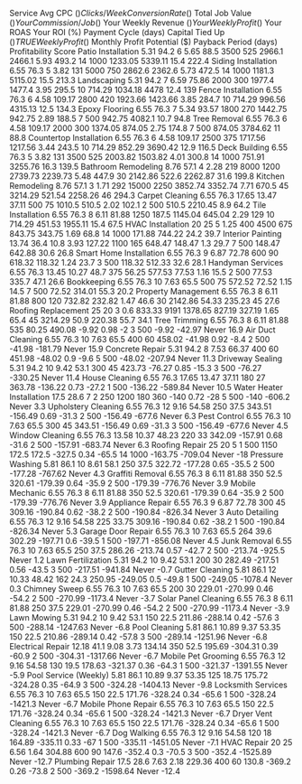 Service	Avg CPC ($)	Clicks/Week	Conversion Rate (%)	Leads/Week	Cost Per Lead ($)	Total Job Value ($)	Your Commission/Job ($)	Your Weekly Revenue ($)	Your Weekly Profit ($)	Your ROAS	Your ROI (%)	Payment Cycle (days)	Capital Tied Up ($)	TRUE Weekly Profit ($)	Monthly Profit Potential ($)	Payback Period (days)	Profitability Score
Patio Installation	5.31	94.2	6	5.65	88.5	3500	525	2966.1	2466.1	5.93	493.2	14	1000	1233.05	5339.11	15.4	222.4
Siding Installation	6.55	76.3	5	3.82	131	5000	750	2862.6	2362.6	5.73	472.5	14	1000	1181.3	5115.02	15.5	213.3
Landscaping	5.31	94.2	7	6.59	75.86	2000	300	1977.4	1477.4	3.95	295.5	10	714.29	1034.18	4478	12.4	139
Fence Installation	6.55	76.3	6	4.58	109.17	2800	420	1923.66	1423.66	3.85	284.7	10	714.29	996.56	4315.13	12.5	134.3
Epoxy Flooring	6.55	76.3	7	5.34	93.57	1800	270	1442.75	942.75	2.89	188.5	7	500	942.75	4082.1	10.7	94.8
Tree Removal	6.55	76.3	6	4.58	109.17	2000	300	1374.05	874.05	2.75	174.8	7	500	874.05	3784.62	11	88.8
Countertop Installation	6.55	76.3	6	4.58	109.17	2500	375	1717.56	1217.56	3.44	243.5	10	714.29	852.29	3690.42	12.9	116.5
Deck Building	6.55	76.3	5	3.82	131	3500	525	2003.82	1503.82	4.01	300.8	14	1000	751.91	3255.76	16.3	139.5
Bathroom Remodeling	8.76	57.1	4	2.28	219	8000	1200	2739.73	2239.73	5.48	447.9	30	2142.86	522.6	2262.87	31.6	199.8
Kitchen Remodeling	8.76	57.1	3	1.71	292	15000	2250	3852.74	3352.74	7.71	670.5	45	3214.29	521.54	2258.26	46	294.3
Carpet Cleaning	6.55	76.3	17.65	13.47	37.11	500	75	1010.5	510.5	2.02	102.1	2	500	510.5	2210.45	8.9	64.2
Tile Installation	6.55	76.3	8	6.11	81.88	1250	187.5	1145.04	645.04	2.29	129	10	714.29	451.53	1955.11	15.4	67.5
HVAC Installation	20	25	5	1.25	400	4500	675	843.75	343.75	1.69	68.8	14	1000	171.88	744.22	24.2	39.7
Interior Painting	13.74	36.4	10.8	3.93	127.22	1100	165	648.47	148.47	1.3	29.7	7	500	148.47	642.88	30.6	26.8
Smart Home Installation	6.55	76.3	9	6.87	72.78	600	90	618.32	118.32	1.24	23.7	3	500	118.32	512.33	32.6	28.1
Handyman Services	6.55	76.3	13.45	10.27	48.7	375	56.25	577.53	77.53	1.16	15.5	2	500	77.53	335.7	47.1	26.6
Bookkeeping	6.55	76.3	10	7.63	65.5	500	75	572.52	72.52	1.15	14.5	7	500	72.52	314.01	55.3	20.2
Property Management	6.55	76.3	8	6.11	81.88	800	120	732.82	232.82	1.47	46.6	30	2142.86	54.33	235.23	45	27.6
Roofing Replacement	25	20	3	0.6	833.33	9191	1378.65	827.19	327.19	1.65	65.4	45	3214.29	50.9	220.38	55.7	34.1
Tree Trimming	6.55	76.3	8	6.11	81.88	535	80.25	490.08	-9.92	0.98	-2	3	500	-9.92	-42.97	Never	16.9
Air Duct Cleaning	6.55	76.3	10	7.63	65.5	400	60	458.02	-41.98	0.92	-8.4	2	500	-41.98	-181.79	Never	15.9
Concrete Repair	5.31	94.2	8	7.53	66.37	400	60	451.98	-48.02	0.9	-9.6	5	500	-48.02	-207.94	Never	11.3
Driveway Sealing	5.31	94.2	10	9.42	53.1	300	45	423.73	-76.27	0.85	-15.3	3	500	-76.27	-330.25	Never	11.4
House Cleaning	6.55	76.3	17.65	13.47	37.11	180	27	363.78	-136.22	0.73	-27.2	1	500	-136.22	-589.84	Never	10.5
Water Heater Installation	17.5	28.6	7	2	250	1200	180	360	-140	0.72	-28	5	500	-140	-606.2	Never	3.3
Upholstery Cleaning	6.55	76.3	12	9.16	54.58	250	37.5	343.51	-156.49	0.69	-31.3	2	500	-156.49	-677.6	Never	6.3
Pest Control	6.55	76.3	10	7.63	65.5	300	45	343.51	-156.49	0.69	-31.3	3	500	-156.49	-677.6	Never	4.5
Window Cleaning	6.55	76.3	13.58	10.37	48.23	220	33	342.09	-157.91	0.68	-31.6	2	500	-157.91	-683.74	Never	6.3
Roofing Repair	25	20	5	1	500	1150	172.5	172.5	-327.5	0.34	-65.5	14	1000	-163.75	-709.04	Never	-18
Pressure Washing	5.81	86.1	10	8.61	58.1	250	37.5	322.72	-177.28	0.65	-35.5	2	500	-177.28	-767.62	Never	4.3
Graffiti Removal	6.55	76.3	8	6.11	81.88	350	52.5	320.61	-179.39	0.64	-35.9	2	500	-179.39	-776.76	Never	3.9
Mobile Mechanic	6.55	76.3	8	6.11	81.88	350	52.5	320.61	-179.39	0.64	-35.9	2	500	-179.39	-776.76	Never	3.9
Appliance Repair	6.55	76.3	9	6.87	72.78	300	45	309.16	-190.84	0.62	-38.2	2	500	-190.84	-826.34	Never	3
Auto Detailing	6.55	76.3	12	9.16	54.58	225	33.75	309.16	-190.84	0.62	-38.2	1	500	-190.84	-826.34	Never	5.3
Garage Door Repair	6.55	76.3	10	7.63	65.5	264	39.6	302.29	-197.71	0.6	-39.5	1	500	-197.71	-856.08	Never	4.5
Junk Removal	6.55	76.3	10	7.63	65.5	250	37.5	286.26	-213.74	0.57	-42.7	2	500	-213.74	-925.5	Never	1.2
Lawn Fertilization	5.31	94.2	10	9.42	53.1	200	30	282.49	-217.51	0.56	-43.5	3	500	-217.51	-941.84	Never	-0.7
Gutter Cleaning	5.81	86.1	12	10.33	48.42	162	24.3	250.95	-249.05	0.5	-49.8	1	500	-249.05	-1078.4	Never	0.3
Chimney Sweep	6.55	76.3	10	7.63	65.5	200	30	229.01	-270.99	0.46	-54.2	2	500	-270.99	-1173.4	Never	-3.7
Solar Panel Cleaning	6.55	76.3	8	6.11	81.88	250	37.5	229.01	-270.99	0.46	-54.2	2	500	-270.99	-1173.4	Never	-3.9
Lawn Mowing	5.31	94.2	10	9.42	53.1	150	22.5	211.86	-288.14	0.42	-57.6	3	500	-288.14	-1247.63	Never	-6.8
Pool Cleaning	5.81	86.1	10.89	9.37	53.35	150	22.5	210.86	-289.14	0.42	-57.8	3	500	-289.14	-1251.96	Never	-6.8
Electrical Repair	12.18	41.1	9.08	3.73	134.14	350	52.5	195.69	-304.31	0.39	-60.9	2	500	-304.31	-1317.66	Never	-6.7
Mobile Pet Grooming	6.55	76.3	12	9.16	54.58	130	19.5	178.63	-321.37	0.36	-64.3	1	500	-321.37	-1391.55	Never	-5.9
Pool Service (Weekly)	5.81	86.1	10.89	9.37	53.35	125	18.75	175.72	-324.28	0.35	-64.9	3	500	-324.28	-1404.13	Never	-9.8
Locksmith Services	6.55	76.3	10	7.63	65.5	150	22.5	171.76	-328.24	0.34	-65.6	1	500	-328.24	-1421.3	Never	-6.7
Mobile Phone Repair	6.55	76.3	10	7.63	65.5	150	22.5	171.76	-328.24	0.34	-65.6	1	500	-328.24	-1421.3	Never	-6.7
Dryer Vent Cleaning	6.55	76.3	10	7.63	65.5	150	22.5	171.76	-328.24	0.34	-65.6	1	500	-328.24	-1421.3	Never	-6.7
Dog Walking	6.55	76.3	12	9.16	54.58	120	18	164.89	-335.11	0.33	-67	1	500	-335.11	-1451.05	Never	-7.1
HVAC Repair	20	25	6.56	1.64	304.88	600	90	147.6	-352.4	0.3	-70.5	3	500	-352.4	-1525.89	Never	-12.7
Plumbing Repair	17.5	28.6	7.63	2.18	229.36	400	60	130.8	-369.2	0.26	-73.8	2	500	-369.2	-1598.64	Never	-12.4
